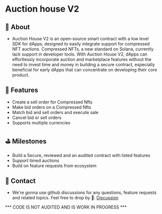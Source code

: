# Auction house V2

## 🔖 About
- Auction House V2 is an open-source smart contract with a low level SDK for dApps, designed to easily integrate support for compressed NFT auctions. Compressed NFTs, a new standard on Solana, currently lack support in developer tools. With Auction House V2, dApps can effortlessly incorporate auction and marketplace features without the need to invest time and money in building a secure contract, especially beneficial for early dApps that can concentrate on developing their core product.

## 🚀 Features
- Create a sell order for Compressed Nfts
- Make bid orders on a Compressed Nfts
- Match bid and sell orders and execute sale
- Cancel bid or sell orders
- Supports multiple currencies

## ⛳ Milestones
- Build a Secure, reviewed and an audited contract with listed features
- Support timed auctions
- Build on feature requests from ecosystem

## 📲 Contact
- We're gonna use github discussions for any questions, feature requests and related topics. Feel free to drop by 👋: [Discussion](https://github.com/atharmohammad/Auction_House_V2/discussions/1)

*** CODE IS NOT AUDITED AND IS WORK IN PROGRESS ***
